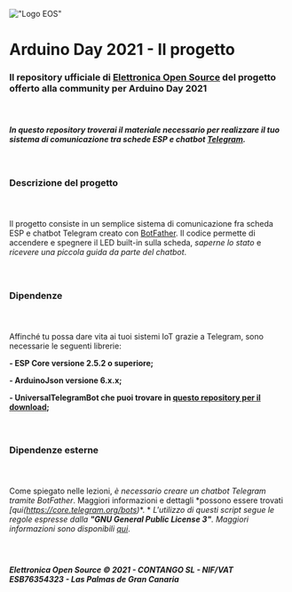 

!["Logo EOS"](https://it.emcelettronica.com/files/img/logo14.png)

# Arduino Day 2021 - Il progetto


### Il repository ufficiale di [Elettronica Open Source](https://it.emcelettronica.com) del progetto offerto alla community per Arduino Day 2021

#### &nbsp;

#### *In questo repository troverai il materiale necessario per realizzare il tuo sistema di comunicazione tra schede ESP e chatbot [Telegram](https://core.telegram.org).*

#### &nbsp;
### Descrizione del progetto
#### &nbsp;
Il progetto consiste in un semplice sistema di comunicazione fra scheda ESP e chatbot Telegram creato con [BotFather](https://t.me/botfather). Il codice permette di accendere e spegnere il LED built-in sulla scheda, *saperne lo stato* e *ricevere una piccola guida da parte del chatbot*. 

#### &nbsp;

### Dipendenze
#### &nbsp;
Affinché tu possa dare vita ai tuoi sistemi IoT grazie a Telegram, sono necessarie le seguenti librerie:


**- ESP Core versione 2.5.2 o superiore;**

**- ArduinoJson versione 6.x.x;**

**- UniversalTelegramBot che puoi trovare in [questo repository per il download](https://github.com/witnessmenow/Universal-Arduino-Telegram-Bot);**
#### &nbsp;
### Dipendenze esterne
#### &nbsp;
Come spiegato nelle lezioni, *è necessario creare un chatbot Telegram tramite BotFather*.
Maggiori informazioni e dettagli *possono essere trovati **[qui*(https://core.telegram.org/bots)**. *
*L'utilizzo di questi script segue le regole espresse dalla **"GNU General Public License 3"**.
Maggiori informazioni sono disponibili [qui](https://www.gnu.org/licenses/gpl-3.0.html)*.

#### &nbsp;
##### *Elettronica Open Source © 2021 - CONTANGO SL - NIF/VAT ESB76354323 - Las Palmas de Gran Canaria*
